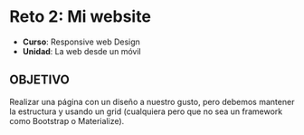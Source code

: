 # Reto 2: Mi website
*  **Curso**: Responsive web Design
*  **Unidad**: La web desde un móvil
## OBJETIVO
Realizar una página con un diseño a nuestro gusto, pero debemos mantener la estructura y usando un grid (cualquiera pero que no sea un framework como Bootstrap o Materialize).
